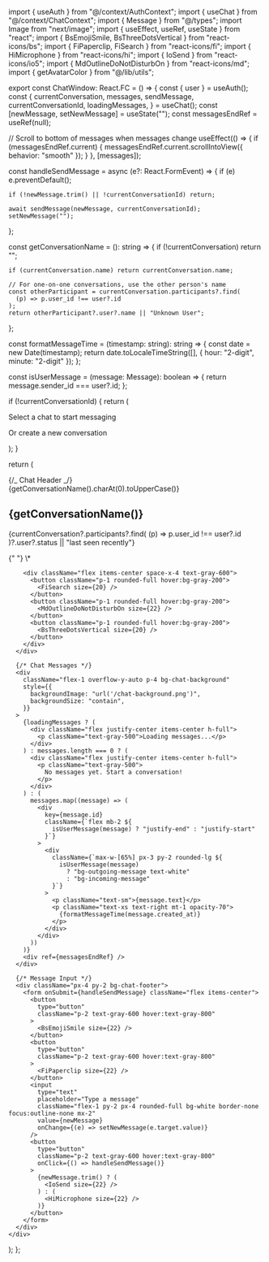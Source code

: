 import { useAuth } from "@/context/AuthContext";
import { useChat } from "@/context/ChatContext";
import { Message } from "@/types";
import Image from "next/image";
import { useEffect, useRef, useState } from "react";
import { BsEmojiSmile, BsThreeDotsVertical } from "react-icons/bs";
import { FiPaperclip, FiSearch } from "react-icons/fi";
import { HiMicrophone } from "react-icons/hi";
import { IoSend } from "react-icons/io5";
import { MdOutlineDoNotDisturbOn } from "react-icons/md";
import { getAvatarColor } from "@/lib/utils";

export const ChatWindow: React.FC = () => {
const { user } = useAuth();
const {
currentConversation,
messages,
sendMessage,
currentConversationId,
loadingMessages,
} = useChat();
const [newMessage, setNewMessage] = useState("");
const messagesEndRef = useRef<HTMLDivElement>(null);

// Scroll to bottom of messages when messages change
useEffect(() => {
if (messagesEndRef.current) {
messagesEndRef.current.scrollIntoView({ behavior: "smooth" });
}
}, [messages]);

const handleSendMessage = async (e?: React.FormEvent) => {
if (e) e.preventDefault();

    if (!newMessage.trim() || !currentConversationId) return;

    await sendMessage(newMessage, currentConversationId);
    setNewMessage("");

};

const getConversationName = (): string => {
if (!currentConversation) return "";

    if (currentConversation.name) return currentConversation.name;

    // For one-on-one conversations, use the other person's name
    const otherParticipant = currentConversation.participants?.find(
      (p) => p.user_id !== user?.id
    );
    return otherParticipant?.user?.name || "Unknown User";

};

const formatMessageTime = (timestamp: string): string => {
const date = new Date(timestamp);
return date.toLocaleTimeString([], { hour: "2-digit", minute: "2-digit" });
};

const isUserMessage = (message: Message): boolean => {
return message.sender_id === user?.id;
};

if (!currentConversationId) {
return (
<div className="flex-1 flex items-center justify-center bg-chat-background">
<div className="text-center text-gray-500">
<p className="text-xl font-light mb-2">
Select a chat to start messaging
</p>
<p className="text-sm">Or create a new conversation</p>
</div>
</div>
);
}

return (
<div className="flex flex-col h-full">
{/_ Chat Header _/}
<div className="flex justify-between items-center px-4 py-2 bg-chat-header border-l border-gray-200">
<div className="flex items-center">
<div className="flex-shrink-0 mr-3">
<div
className={`w-12 h-12 rounded-full overflow-hidden flex items-center justify-center ${getAvatarColor(
                getConversationName()
              )}`} >
<span className="text-white font-semibold text-lg">
{getConversationName().charAt(0).toUpperCase()}
</span>
</div>
</div>
<div>
<h2 className="font-medium">{getConversationName()}</h2>
<p className="text-xs text-gray-500">
{currentConversation?.participants?.find(
(p) => p.user_id !== user?.id
)?.user?.status || "last seen recently"}
</p>{" "} \*
</div>
</div>

        <div className="flex items-center space-x-4 text-gray-600">
          <button className="p-1 rounded-full hover:bg-gray-200">
            <FiSearch size={20} />
          </button>
          <button className="p-1 rounded-full hover:bg-gray-200">
            <MdOutlineDoNotDisturbOn size={22} />
          </button>
          <button className="p-1 rounded-full hover:bg-gray-200">
            <BsThreeDotsVertical size={20} />
          </button>
        </div>
      </div>

      {/* Chat Messages */}
      <div
        className="flex-1 overflow-y-auto p-4 bg-chat-background"
        style={{
          backgroundImage: "url('/chat-background.png')",
          backgroundSize: "contain",
        }}
      >
        {loadingMessages ? (
          <div className="flex justify-center items-center h-full">
            <p className="text-gray-500">Loading messages...</p>
          </div>
        ) : messages.length === 0 ? (
          <div className="flex justify-center items-center h-full">
            <p className="text-gray-500">
              No messages yet. Start a conversation!
            </p>
          </div>
        ) : (
          messages.map((message) => (
            <div
              key={message.id}
              className={`flex mb-2 ${
                isUserMessage(message) ? "justify-end" : "justify-start"
              }`}
            >
              <div
                className={`max-w-[65%] px-3 py-2 rounded-lg ${
                  isUserMessage(message)
                    ? "bg-outgoing-message text-white"
                    : "bg-incoming-message"
                }`}
              >
                <p className="text-sm">{message.text}</p>
                <p className="text-xs text-right mt-1 opacity-70">
                  {formatMessageTime(message.created_at)}
                </p>
              </div>
            </div>
          ))
        )}
        <div ref={messagesEndRef} />
      </div>

      {/* Message Input */}
      <div className="px-4 py-2 bg-chat-footer">
        <form onSubmit={handleSendMessage} className="flex items-center">
          <button
            type="button"
            className="p-2 text-gray-600 hover:text-gray-800"
          >
            <BsEmojiSmile size={22} />
          </button>
          <button
            type="button"
            className="p-2 text-gray-600 hover:text-gray-800"
          >
            <FiPaperclip size={22} />
          </button>
          <input
            type="text"
            placeholder="Type a message"
            className="flex-1 py-2 px-4 rounded-full bg-white border-none focus:outline-none mx-2"
            value={newMessage}
            onChange={(e) => setNewMessage(e.target.value)}
          />
          <button
            type="button"
            className="p-2 text-gray-600 hover:text-gray-800"
            onClick={() => handleSendMessage()}
          >
            {newMessage.trim() ? (
              <IoSend size={22} />
            ) : (
              <HiMicrophone size={22} />
            )}
          </button>
        </form>
      </div>
    </div>

);
};
